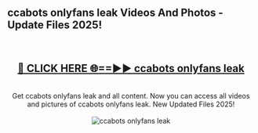 <h2>ccabots onlyfans leak Videos And Photos - Update Files 2025!</h2>
<br>
<div align="center">
<h2><a href="https://linkcuts.com/hfmhzwbr" rel="nofollow">🔴 CLICK HERE 🌐==►► ccabots onlyfans leak</a></h2>
<br>
Get ccabots onlyfans leak and all content. Now you can access all videos and pictures of ccabots onlyfans leak. New Updated Files 2025!
<br>
<br>
<a href="https://linkcuts.com/hfmhzwbr" rel="nofollow" data-target="animated-image.originalLink"><img src="https://i.ibb.co.com/WyWwxjT/player-gif2.gif" alt="ccabots onlyfans leak" style="max-width: 100%; display: inline-block;" data-target="animated-image.originalImage"></a>
</div>
<br>